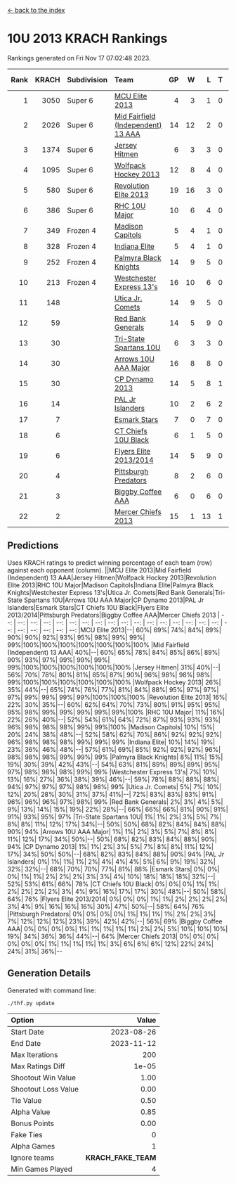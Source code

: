 [<- back to the index](readme.md)
# 10U 2013 KRACH Rankings
Rankings generated on Fri Nov 17 07:02:48 2023.

Rank|KRACH|Subdivision|Team|GP|W|L|T|OTW|OTL|SoS|Exp Wins|Win Diff
---:|---:|:---|:---|---:|---:|---:|---:|---:|---:|---:|---:|---:
1|3050|Super 6|[MCU Elite 2013](https://gamesheetstats.com/seasons/3664/teams/140889/schedule)|4|3|1|0|0|0|988|3.8|-0.0
2|2026|Super 6|[Mid Fairfield (Independent) 13 AAA](https://gamesheetstats.com/seasons/3664/teams/140891/schedule)|14|12|2|0|2|0|420|12.8|-0.0
3|1374|Super 6|[Jersey Hitmen](https://gamesheetstats.com/seasons/3664/teams/140893/schedule)|6|3|3|0|0|1|1637|3.8|-0.0
4|1095|Super 6|[Wolfpack Hockey 2013](https://gamesheetstats.com/seasons/3664/teams/140894/schedule)|12|8|4|0|0|1|890|8.8|-0.0
5|580|Super 6|[Revolution Elite 2013](https://gamesheetstats.com/seasons/3664/teams/140904/schedule)|19|16|3|0|2|0|291|16.8|-0.0
6|386|Super 6|[RHC 10U Major](https://gamesheetstats.com/seasons/3664/teams/140895/schedule)|10|6|4|0|1|1|636|6.8|-0.0
7|349|Frozen 4|[Madison Capitols](https://gamesheetstats.com/seasons/3664/teams/162460/schedule)|5|4|1|0|1|0|120|4.9|0.0
8|328|Frozen 4|[Indiana Elite](https://gamesheetstats.com/seasons/3664/teams/144358/schedule)|5|4|1|0|0|0|123|4.9|0.0
9|252|Frozen 4|[Palmyra Black Knights](https://gamesheetstats.com/seasons/3664/teams/140906/schedule)|14|9|5|0|0|1|357|9.8|-0.0
10|213|Frozen 4|[Westchester Express 13's](https://gamesheetstats.com/seasons/3664/teams/140899/schedule)|16|10|6|0|0|1|320|10.8|-0.0
11|148||[Utica Jr. Comets](https://gamesheetstats.com/seasons/3664/teams/140900/schedule)|14|9|5|0|3|0|125|9.8|-0.0
12|59||[Red Bank Generals](https://gamesheetstats.com/seasons/3664/teams/140896/schedule)|14|5|9|0|0|2|382|5.8|-0.0
13|30||[Tri-State Spartans 10U](https://gamesheetstats.com/seasons/3664/teams/144359/schedule)|6|3|3|0|0|1|148|3.9|0.0
14|30||[Arrows 10U AAA Major](https://gamesheetstats.com/seasons/3664/teams/140902/schedule)|16|8|8|0|0|1|102|8.8|-0.0
15|30||[CP Dynamo 2013](https://gamesheetstats.com/seasons/3664/teams/140901/schedule)|14|5|8|1|0|1|389|6.3|-0.0
16|14||[PAL Jr Islanders](https://gamesheetstats.com/seasons/3664/teams/140903/schedule)|10|2|6|2|1|0|323|3.8|-0.0
17|7||[Esmark Stars](https://gamesheetstats.com/seasons/3664/teams/140905/schedule)|7|0|7|0|0|0|318|0.8|-0.0
18|6||[CT Chiefs 10U Black](https://gamesheetstats.com/seasons/3664/teams/140892/schedule)|6|1|5|0|0|0|49|1.8|-0.0
19|6||[Flyers Elite 2013/2014](https://gamesheetstats.com/seasons/3664/teams/140898/schedule)|14|5|9|0|0|0|115|5.8|-0.0
20|4||[Pittsburgh Predators](https://gamesheetstats.com/seasons/3664/teams/140907/schedule)|8|2|6|0|0|0|187|2.8|-0.0
21|3||[Biggby Coffee AAA](https://gamesheetstats.com/seasons/3664/teams/144357/schedule)|6|0|6|0|0|0|157|0.9|0.0
22|2||[Mercer Chiefs 2013](https://gamesheetstats.com/seasons/3664/teams/140897/schedule)|15|1|13|1|0|0|314|2.3|-0.0

## Predictions
Uses KRACH ratings to predict winning percentage of each team (row) against each opponent (column).
||MCU Elite 2013|Mid Fairfield (Independent) 13 AAA|Jersey Hitmen|Wolfpack Hockey 2013|Revolution Elite 2013|RHC 10U Major|Madison Capitols|Indiana Elite|Palmyra Black Knights|Westchester Express 13's|Utica Jr. Comets|Red Bank Generals|Tri-State Spartans 10U|Arrows 10U AAA Major|CP Dynamo 2013|PAL Jr Islanders|Esmark Stars|CT Chiefs 10U Black|Flyers Elite 2013/2014|Pittsburgh Predators|Biggby Coffee AAA|Mercer Chiefs 2013
| --: | --: | --: | --: | --: | --: | --: | --: | --: | --: | --: | --: | --: | --: | --: | --: | --: | --: | --: | --: | --: | --: | --: 
|MCU Elite 2013|--| 60%| 69%| 74%| 84%| 89%| 90%| 90%| 92%| 93%| 95%| 98%| 99%| 99%| 99%|100%|100%|100%|100%|100%|100%|100%
|Mid Fairfield (Independent) 13 AAA| 40%|--| 60%| 65%| 78%| 84%| 85%| 86%| 89%| 90%| 93%| 97%| 99%| 99%| 99%| 99%|100%|100%|100%|100%|100%|100%
|Jersey Hitmen| 31%| 40%|--| 56%| 70%| 78%| 80%| 81%| 85%| 87%| 90%| 96%| 98%| 98%| 98%| 99%|100%|100%|100%|100%|100%|100%
|Wolfpack Hockey 2013| 26%| 35%| 44%|--| 65%| 74%| 76%| 77%| 81%| 84%| 88%| 95%| 97%| 97%| 97%| 99%| 99%| 99%| 99%|100%|100%|100%
|Revolution Elite 2013| 16%| 22%| 30%| 35%|--| 60%| 62%| 64%| 70%| 73%| 80%| 91%| 95%| 95%| 95%| 98%| 99%| 99%| 99%| 99%| 99%|100%
|RHC 10U Major| 11%| 16%| 22%| 26%| 40%|--| 52%| 54%| 61%| 64%| 72%| 87%| 93%| 93%| 93%| 96%| 98%| 98%| 98%| 99%| 99%|100%
|Madison Capitols| 10%| 15%| 20%| 24%| 38%| 48%|--| 52%| 58%| 62%| 70%| 86%| 92%| 92%| 92%| 96%| 98%| 98%| 98%| 99%| 99%| 99%
|Indiana Elite| 10%| 14%| 19%| 23%| 36%| 46%| 48%|--| 57%| 61%| 69%| 85%| 92%| 92%| 92%| 96%| 98%| 98%| 98%| 99%| 99%| 99%
|Palmyra Black Knights|  8%| 11%| 15%| 19%| 30%| 39%| 42%| 43%|--| 54%| 63%| 81%| 89%| 89%| 89%| 95%| 97%| 98%| 98%| 98%| 99%| 99%
|Westchester Express 13's|  7%| 10%| 13%| 16%| 27%| 36%| 38%| 39%| 46%|--| 59%| 78%| 88%| 88%| 88%| 94%| 97%| 97%| 97%| 98%| 98%| 99%
|Utica Jr. Comets|  5%|  7%| 10%| 12%| 20%| 28%| 30%| 31%| 37%| 41%|--| 72%| 83%| 83%| 83%| 91%| 96%| 96%| 96%| 97%| 98%| 99%
|Red Bank Generals|  2%|  3%|  4%|  5%|  9%| 13%| 14%| 15%| 19%| 22%| 28%|--| 66%| 66%| 66%| 81%| 90%| 91%| 91%| 93%| 95%| 97%
|Tri-State Spartans 10U|  1%|  1%|  2%|  3%|  5%|  7%|  8%|  8%| 11%| 12%| 17%| 34%|--| 50%| 50%| 68%| 82%| 84%| 84%| 88%| 90%| 94%
|Arrows 10U AAA Major|  1%|  1%|  2%|  3%|  5%|  7%|  8%|  8%| 11%| 12%| 17%| 34%| 50%|--| 50%| 68%| 82%| 83%| 84%| 88%| 90%| 94%
|CP Dynamo 2013|  1%|  1%|  2%|  3%|  5%|  7%|  8%|  8%| 11%| 12%| 17%| 34%| 50%| 50%|--| 68%| 82%| 83%| 84%| 88%| 90%| 94%
|PAL Jr Islanders|  0%|  1%|  1%|  1%|  2%|  4%|  4%|  4%|  5%|  6%|  9%| 19%| 32%| 32%| 32%|--| 68%| 70%| 70%| 77%| 81%| 88%
|Esmark Stars|  0%|  0%|  0%|  1%|  1%|  2%|  2%|  2%|  3%|  3%|  4%| 10%| 18%| 18%| 18%| 32%|--| 52%| 53%| 61%| 66%| 78%
|CT Chiefs 10U Black|  0%|  0%|  0%|  1%|  1%|  2%|  2%|  2%|  2%|  3%|  4%|  9%| 16%| 17%| 17%| 30%| 48%|--| 50%| 58%| 64%| 76%
|Flyers Elite 2013/2014|  0%|  0%|  0%|  1%|  1%|  2%|  2%|  2%|  2%|  3%|  4%|  9%| 16%| 16%| 16%| 30%| 47%| 50%|--| 58%| 64%| 76%
|Pittsburgh Predators|  0%|  0%|  0%|  0%|  1%|  1%|  1%|  1%|  2%|  2%|  3%|  7%| 12%| 12%| 12%| 23%| 39%| 42%| 42%|--| 56%| 69%
|Biggby Coffee AAA|  0%|  0%|  0%|  0%|  1%|  1%|  1%|  1%|  1%|  2%|  2%|  5%| 10%| 10%| 10%| 19%| 34%| 36%| 36%| 44%|--| 64%
|Mercer Chiefs 2013|  0%|  0%|  0%|  0%|  0%|  0%|  1%|  1%|  1%|  1%|  1%|  3%|  6%|  6%|  6%| 12%| 22%| 24%| 24%| 31%| 36%|--

## Generation Details

Generated with command line:
```
./thf.py update
```

| Option | Value |
| :----- | ----: |
| Start Date | 2023-08-26 |
| End Date | 2023-11-12 |
| Max Iterations | 200 |
| Max Ratings Diff | 1e-05 |
| Shootout Win Value | 1.00 |
| Shootout Loss Value | 0.00 |
| Tie Value | 0.50 |
| Alpha Value | 0.85 |
| Bonus Points | 0.00 |
| Fake Ties | 0 |
| Alpha Games | 1 |
| Ignore teams | __KRACH_FAKE_TEAM__ |
| Min Games Played | 4 |

